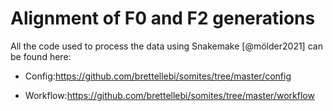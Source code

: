 # Alignment of F0 and F2 generations

All the code used to process the data using Snakemake [@mölder2021] can be found here:

-   Config:<https://github.com/brettellebi/somites/tree/master/config>

-   Workflow:<https://github.com/brettellebi/somites/tree/master/workflow>


